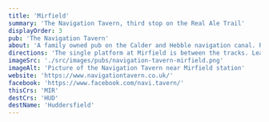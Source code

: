 ```yaml
---
title: 'Mirfield'
summary: 'The Navigation Tavern, third stop on the Real Ale Trail'
displayOrder: 3
pub: 'The Navigation Tavern'
about: 'A family owned pub on the Calder and Hebble navigation canal. Recently refurbished, the cask ales are still there; cocktails and Irish & Scottish whiskeys as well if you fancy a change (but remember the 10 commandments).'
directions: 'The single platform at Mirfield is between the tracks. Leave the platform down a staircase and out of the main entrance to the road running under the railway. Head left and in about 50m turn left again towards a builders yard. Keep to the right and follow the lane round to the Navigation Tavern.'
imageSrc: './src/images/pubs/navigation-tavern-mirfield.png'
imageAlt: 'Picture of the Navigation Tavern near Mirfield station'
website: 'https://www.navigationtavern.co.uk/'
facebook: 'https://www.facebook.com/navi.tavern/'
thisCrs: 'MIR'
destCrs: 'HUD'
destName: 'Huddersfield'
---
```

